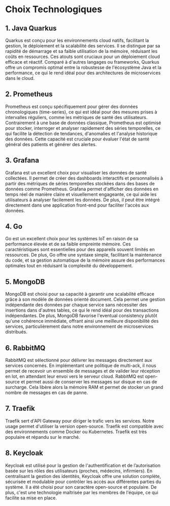 # Choix Technologiques

## 1. **Java Quarkus**
Quarkus est conçu pour les environnements cloud natifs, facilitant la gestion, le déploiement et la scalabilité 
des services. Il se distingue par sa rapidité de démarrage et sa faible utilisation de la mémoire, réduisant les coûts 
en ressources. Ces atouts sont cruciaux pour un déploiement cloud efficace et réactif. Comparé à d'autres langages 
ou frameworks, Quarkus offre un compromis optimal entre la robustesse de l'écosystème Java et la performance, ce qui 
le rend idéal pour des architectures de microservices dans le cloud.

## 2. **Prometheus**
Prometheus est conçu spécifiquement pour gérer des données chronologiques (time-series), ce qui est idéal pour 
des mesures prises à intervalles réguliers, comme les métriques de santé des utilisateurs. Contrairement à une base 
de données classique, Prometheus est optimisé pour stocker, interroger et analyser rapidement des séries temporelles, 
ce qui facilite la détection de tendances, d'anomalies et l'analyse historique des données. Cette capacité est cruciale 
pour évaluer l'état de santé général des patients et générer des alertes.

## 3. **Grafana**
Grafana est un excellent choix pour visualiser les données de santé collectées. Il permet de créer des dashboards 
interactifs et personnalisés à partir des métriques de séries temporelles stockées dans des bases de données comme 
Prometheus. Grafana permet d'afficher des données en temps réel de manière claire et visuellement engageante, ce qui 
aide les utilisateurs à analyser facilement les données. De plus, il peut être intégré directement dans une application 
front-end pour faciliter l'accès aux données.

## 4. **Go**
Go est un excellent choix pour les systèmes IoT en raison de sa performance élevée et de sa faible empreinte mémoire. 
Ces caractéristiques sont essentielles pour des appareils souvent limités en ressources. De plus, Go offre une syntaxe 
simple, facilitant la maintenance du code, et sa gestion automatique de la mémoire assure des performances optimales 
tout en réduisant la complexité du développement.

## 5. **MongoDB** 
MongoDB est choisi pour sa capacité à garantir une scalabilité efficace grâce à son modèle de données orienté document. 
Cela permet une gestion indépendante des données par chaque service sans nécessiter des insertions dans d'autres tables, 
ce qui le rend idéal pour des transactions indépendantes. De plus, MongoDB favorise l'eventual consistency plutôt 
qu'une cohérence immédiate, offrant ainsi une meilleure disponibilité des services, particulièrement dans 
notre environnement de microservices distribués.

## 6. **RabbitMQ**
RabbitMQ est sélectionné pour délivrer les messages directement aux services concernés. En implémentant une politique de multi-ack, il nous permet de recevoir un ensemble de messages et de valider leur réception en lot, en attendant leur envoi vers le serveur cloud. RabbitMQ est open-source et permet aussi de conserver les messages sur disque en cas de surcharge. Cela libère alors la mémoire RAM et permet de stocker un grand nombre de messages en cas de panne.

## 7. **Traefik**
Traefik sert d'API Gateway pour diriger le trafic vers les services. Notre usage permet d'utiliser la version open-source. Traefik est compatible avec des environnements comme Docker ou Kubernetes. Traefik est très populaire et répandu sur le marché.

## 8. **Keycloak**
Keycloak est utilisé pour la gestion de l'authentification et de l’autorisation basée sur les rôles des utilisateurs (proches, médecins, infirmiers). En centralisant la gestion des identités, Keycloak offre une solution complète, sécurisée et modulable pour contrôler les accès aux différentes parties du système. Il a été choisi pour son caractère open-source et populaire. De plus, c'est une technologie maîtrisée par les membres de l'équipe, ce qui facilite sa mise en place.
